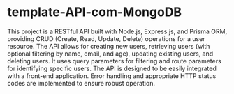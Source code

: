 ﻿# template-API-com-MongoDB

This project is a RESTful API built with Node.js, Express.js, and Prisma ORM, providing CRUD (Create, Read, Update, Delete) operations for a user resource. The API allows for creating new users, retrieving users (with optional filtering by name, email, and age), updating existing users, and deleting users. It uses query parameters for filtering and route parameters for identifying specific users. The API is designed to be easily integrated with a front-end application. Error handling and appropriate HTTP status codes are implemented to ensure robust operation.
